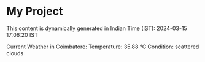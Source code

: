 # My Project

This content is dynamically generated in Indian Time (IST): 2024-03-15 17:06:20 IST


Current Weather in Coimbatore:
Temperature: 35.88 °C
Condition: scattered clouds
